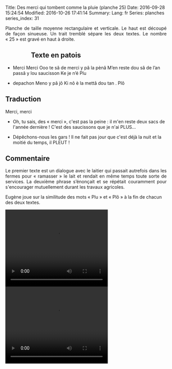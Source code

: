Title: Des merci qui tombent comme la pluie (planche 25)
Date: 2016-09-28 15:24:54
Modified: 2016-10-26 17:41:14
Summary: 
Lang: fr
Series: planches
series_index: 31

<p style="text-align:justify;">Planche de taille moyenne rectangulaire et verticale. Le haut est découpé de façon sinueuse. Un trait tremblé sépare les deux textes. Le nombre « 25 » est gravé en haut à droite.</p>

<figure class="image-block" style="float: left;">
  <img alt="" src="{static}/images/planche_25.png">
  <figcaption style="max-width: 211px"></figcaption>
</figure>


## Texte en patois
- Merci  Merci Ooo te sâ de merci y pâ la pènâ  M’en reste dou sâ de l’an passâ y lou saucisson Ke je n’é Plu


- depachon Meno y pâ jô Ki nô è la mettâ dou tan . Plô

## Traduction
Merci, merci
- Oh, tu sais, des « merci », c'est pas la peine : il m'en reste deux sacs de l'année dernière !  C'est des saucissons que je n'ai PLUS…

- Dépêchons-nous les gars !  Il ne fait pas jour que c'est déjà la nuit et la moitié du temps, il PLEUT !

## Commentaire
<p style="text-align:justify;">Le premier texte est un dialogue  avec le laitier qui passait autrefois dans les fermes pour « ramasser » le lait et rendait en même temps toute sorte de services.
La deuxième phrase s’énonçait et se répétait couramment pour s'encourager mutuellement durant les travaux agricoles.

Eugène joue sur la similitude des mots « Plu » et « Plô » à la fin de chacun des deux textes.</p>



<video width="320" height="240" controls>
  <source src="https://d1njpgd0ygatdn.cloudfront.net/video_25.mp4" type="video/mp4">
</video>

<video width="320" height="240" controls>
  <source src="https://d1njpgd0ygatdn.cloudfront.net/video_25_2eme_partie.mp4" type="video/mp4">
</video>

